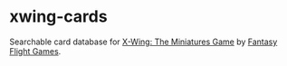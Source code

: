 # xwing-cards
Searchable card database for [X-Wing: The Miniatures Game](https://www.fantasyflightgames.com/en/products/x-wing/) by [Fantasy Flight Games](http://fantasyflightgames.com/).
